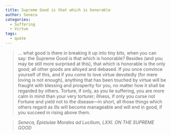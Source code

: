 ```yaml
---
title: Supreme Good is that which is honorable
author: Seneca
categories:
  - Suffering
  - Virtue
tags:
  - quote
---
```

> ... what good is there in breaking it up into tiny bits, when you can say: the Supreme Good is that which is honorable? Besides (and you may be still more surprised at this), that which is honorable is the only good; all other goods are alloyed and debased. If you once convince yourself of this, and if you come to love virtue devotedly (for mere loving is not enough), anything that has been touched by virtue will be fraught with blessing and prosperity for you, no matter how it shall be regarded by others. Torture, if only, as you lie suffering, you are more calm in mind than your very torturer; illness, if only you curse not Fortune and yield not to the disease—in short, all those things which others regard as ills will become manageable and will end in good, if you succeed in rising above them.

> <cite>Seneca, Epistulae Morales ad Lucilium, LXXI. ON THE SUPREME GOOD</cite>
